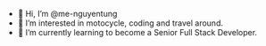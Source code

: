 - 👋 Hi, I’m @me-nguyentung
- 👀 I’m interested in motocycle, coding and travel around.
- 🌱 I’m currently learning to become a Senior Full Stack Developer.

<!---
me-nguyentung/me-nguyentung is a ✨ special ✨ repository because its `README.md` (this file) appears on your GitHub profile.
You can click the Preview link to take a look at your changes.
--->
